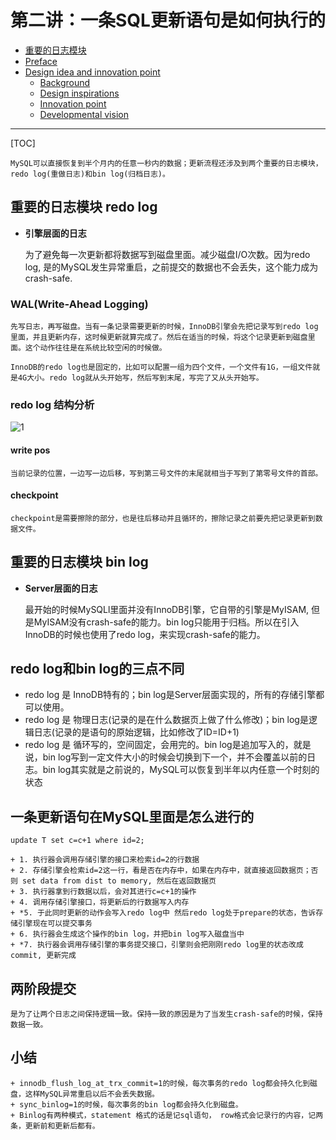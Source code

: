 # 第二讲：一条SQL更新语句是如何执行的 
- [重要的日志模块](#重要的日志模块-redo-log)  
- [Preface](#preface)  
- [Design idea and innovation point](#design-idea-and-innovation-point)  
  - [Background](#background) 
  - [Design inspirations](#design-inspirations) 
  - [Innovation point](#innovation-point)  
  - [Developmental vision](#developmental-vision)
-----------------------
[TOC]

    MySQL可以直接恢复到半个月内的任意一秒内的数据；更新流程还涉及到两个重要的日志模块，redo log(重做日志)和bin log(归档日志)。

## 重要的日志模块 redo log 
+ **引擎层面的日志**

    为了避免每一次更新都将数据写到磁盘里面。减少磁盘I/O次数。因为redo log, 是的MySQL发生异常重启，之前提交的数据也不会丢失，这个能力成为crash-safe.

### WAL(Write-Ahead Logging)
    先写日志，再写磁盘。当有一条记录需要更新的时候，InnoDB引擎会先把记录写到redo log里面，并且更新内存，这时候更新就算完成了。然后在适当的时候，将这个记录更新到磁盘里面。这个动作往往是在系统比较空闲的时候做。
    
    InnoDB的redo log也是固定的，比如可以配置一组为四个文件，一个文件有1G，一组文件就是4G大小。redo log就从头开始写，然后写到末尾，写完了又从头开始写。

### redo log 结构分析
![1](https://github.com/LydiaCai1203/leetcode-practice/blob/master/statics/redo_log%E7%A4%BA%E6%84%8F%E5%9B%BE.jpg)

#### write pos
    当前记录的位置，一边写一边后移，写到第三号文件的末尾就相当于写到了第零号文件的首部。

#### checkpoint    
    checkpoint是需要擦除的部分，也是往后移动并且循环的，擦除记录之前要先把记录更新到数据文件。

## 重要的日志模块 bin log
+ **Server层面的日志**

    最开始的时候MySQLl里面并没有InnoDB引擎，它自带的引擎是MyISAM, 但是MyISAM没有crash-safe的能力。bin log只能用于归档。所以在引入InnoDB的时候也使用了redo log，来实现crash-safe的能力。

## redo log和bin log的三点不同
+ redo log 是 InnoDB特有的；bin log是Server层面实现的，所有的存储引擎都可以使用。
+ redo log 是 物理日志(记录的是在什么数据页上做了什么修改)；bin log是逻辑日志(记录的是语句的原始逻辑，比如修改了ID=ID+1)
+ redo log 是 循环写的，空间固定，会用完的。bin log是追加写入的，就是说，bin log写到一定文件大小的时候会切换到下一个，并不会覆盖以前的日志。bin log其实就是之前说的，MySQL可以恢复到半年以内任意一个时刻的状态

## 一条更新语句在MySQL里面是怎么进行的
```MySQL
update T set c=c+1 where id=2;
```
    + 1. 执行器会调用存储引擎的接口来检索id=2的行数据
    + 2. 存储引擎会检索id=2这一行，看是否在内存中，如果在内存中，就直接返回数据页；否则 set data from dist to memory, 然后在返回数据页
    + 3. 执行器拿到行数据以后，会对其进行c=c+1的操作
    + 4. 调用存储引擎接口，将更新后的行数据写入内存
    + *5. 于此同时更新的动作会写入redo log中 然后redo log处于prepare的状态，告诉存储引擎现在可以提交事务
    + 6. 执行器会生成这个操作的bin log，并把bin log写入磁盘当中
    + *7. 执行器会调用存储引擎的事务提交接口，引擎则会把刚刚redo log里的状态改成commit, 更新完成

## 两阶段提交
    是为了让两个日志之间保持逻辑一致。保持一致的原因是为了当发生crash-safe的时候，保持数据一致。
## 小结
    + innodb_flush_log_at_trx_commit=1的时候，每次事务的redo log都会持久化到磁盘，这样MySQL异常重启以后不会丢失数据。
    + sync_binlog=1的时候，每次事务的bin log都会持久化到磁盘。
    + Binlog有两种模式，statement 格式的话是记sql语句， row格式会记录行的内容，记两条，更新前和更新后都有。